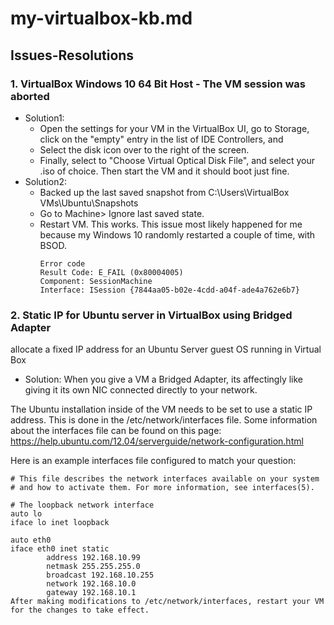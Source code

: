 # my-virtualbox-kb.md


## Issues-Resolutions 

### 1. VirtualBox Windows 10 64 Bit Host - The VM session was aborted

- Solution1:
    - Open the settings for your VM in the VirtualBox UI, go to Storage, click on the "empty" entry in the list of IDE Controllers, and
    - Select the disk icon over to the right of the screen. 
    - Finally, select to "Choose Virtual Optical Disk File", and select your .iso of choice. Then start the VM and it should boot just fine.
- Solution2:
    - Backed up the last saved snapshot from C:\Users\\VirtualBox VMs\Ubuntu\Snapshots
    - Go to Machine> Ignore last saved state.
    - Restart VM.
      This works.
      This issue most likely happened for me because my Windows 10 randomly restarted a couple of time, with BSOD.
      ```
      Error code
      Result Code: E_FAIL (0x80004005)
      Component: SessionMachine
      Interface: ISession {7844aa05-b02e-4cdd-a04f-ade4a762e6b7}
      ```

### 2. Static IP for Ubuntu server in VirtualBox using Bridged Adapter
allocate a fixed IP address for an Ubuntu Server   guest OS running in Virtual Box

- Solution:
When you give a VM a Bridged Adapter, its affectingly like giving it its own NIC connected directly to your network.

The Ubuntu installation inside of the VM needs to be set to use a static IP address. This is done in the  /etc/network/interfaces file. Some information about the interfaces file can be found on this page: https://help.ubuntu.com/12.04/serverguide/network-configuration.html

Here is an example interfaces file configured to match your question:
```
# This file describes the network interfaces available on your system
# and how to activate them. For more information, see interfaces(5).

# The loopback network interface
auto lo
iface lo inet loopback

auto eth0
iface eth0 inet static
        address 192.168.10.99
        netmask 255.255.255.0
        broadcast 192.168.10.255
        network 192.168.10.0
        gateway 192.168.10.1
After making modifications to /etc/network/interfaces, restart your VM for the changes to take effect.
```

